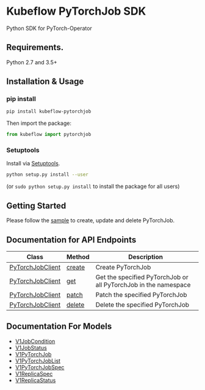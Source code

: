 # Kubeflow PyTorchJob SDK
Python SDK for PyTorch-Operator

## Requirements.

Python 2.7 and 3.5+

## Installation & Usage
### pip install

```sh
pip install kubeflow-pytorchjob
```

Then import the package:
```python
from kubeflow import pytorchjob 
```

### Setuptools

Install via [Setuptools](http://pypi.python.org/pypi/setuptools).

```sh
python setup.py install --user
```
(or `sudo python setup.py install` to install the package for all users)


## Getting Started

Please follow the [sample](../../examples/sdk/pytorchjob-sdk.ipynb) to create, update and delete PyTorchJob.

## Documentation for API Endpoints

Class | Method | Description
------------ | ------------- | -------------
[PyTorchJobClient](docs/PyTorchJobClient.md) | [create](docs/PyTorchJobClient.md#create) | Create PyTorchJob|
[PyTorchJobClient](docs/PyTorchJobClient.md) | [get](docs/PyTorchJobClient.md#get)    | Get the specified PyTorchJob or all PyTorchJob in the namespace |
[PyTorchJobClient](docs/PyTorchJobClient.md) | [patch](docs/PyTorchJobClient.md#patch)  | Patch the specified PyTorchJob|
[PyTorchJobClient](docs/PyTorchJobClient.md) | [delete](docs/PyTorchJobClient.md#delete) | Delete the specified PyTorchJob |


## Documentation For Models

 - [V1JobCondition](docs/V1JobCondition.md)
 - [V1JobStatus](docs/V1JobStatus.md)
 - [V1PyTorchJob](docs/V1PyTorchJob.md)
 - [V1PyTorchJobList](docs/V1PyTorchJobList.md)
 - [V1PyTorchJobSpec](docs/V1PyTorchJobSpec.md)
 - [V1ReplicaSpec](docs/V1ReplicaSpec.md)
 - [V1ReplicaStatus](docs/V1ReplicaStatus.md)




